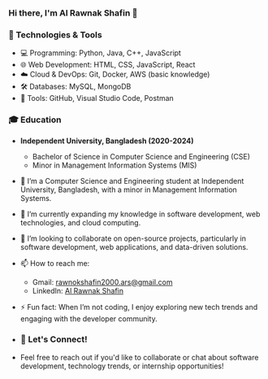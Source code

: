 ### Hi there, I'm Al Rawnak Shafin 👋

### 🔧 Technologies & Tools
- 💻 Programming: Python, Java, C++, JavaScript
- 🌐 Web Development: HTML, CSS, JavaScript, React
- ☁️ Cloud & DevOps: Git, Docker, AWS (basic knowledge)
- 🛠️ Databases: MySQL, MongoDB
- 🎯 Tools: GitHub, Visual Studio Code, Postman
### 🎓 Education
- **Independent University, Bangladesh (2020-2024)**
  - Bachelor of Science in Computer Science and Engineering (CSE)
  - Minor in Management Information Systems (MIS)

- 👀 I’m a Computer Science and Engineering student at Independent University, Bangladesh, with a minor in Management Information Systems.
- 🌱 I’m currently expanding my knowledge in software development, web technologies, and cloud computing.
- 💞️ I’m looking to collaborate on open-source projects, particularly in software development, web applications, and data-driven solutions.
- 📫 How to reach me: 
  - Gmail: [rawnokshafin2000.ars@gmail.com](mailto:rawnokshafin2000.ars@gmail.com)
  - LinkedIn: [Al Rawnak Shafin](https://www.linkedin.com/in/alrawnakshafin/)
- ⚡ Fun fact: When I’m not coding, I enjoy exploring new tech trends and engaging with the developer community.
- ### 💬 Let's Connect!
- Feel free to reach out if you'd like to collaborate or chat about software development, technology trends, or internship opportunities!
  
<!---
Shafin543/Shafin543 is a ✨ special ✨ repository because its `README.md` (this file) appears on your GitHub profile.
You can click the Preview link to take a look at your changes.
--->
